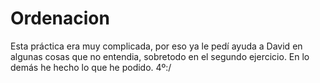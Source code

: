# Ordenacion
Esta práctica era muy complicada, por eso ya le pedí ayuda a David en algunas cosas que no entendia, sobretodo en el segundo ejercicio. En lo demás he hecho lo que he podido. 4º:/

